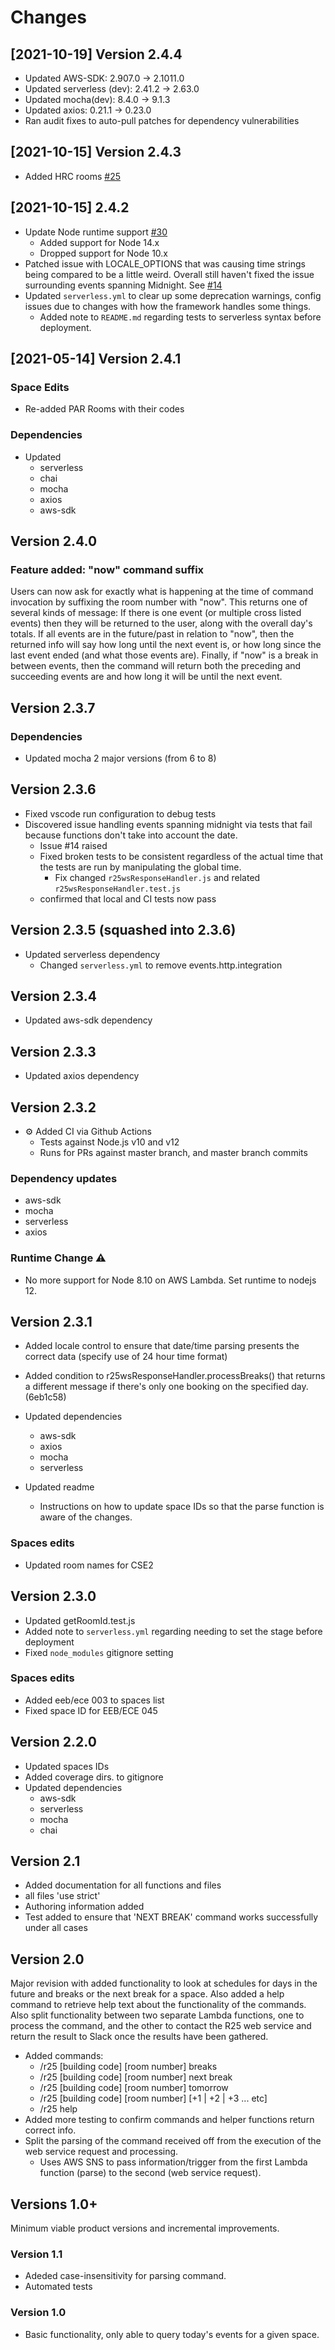 # Changes

## [2021-10-19] Version 2.4.4

- Updated AWS-SDK: 2.907.0 -> 2.1011.0
- Updated serverless (dev): 2.41.2 -> 2.63.0
- Updated mocha(dev): 8.4.0 -> 9.1.3
- Updated axios: 0.21.1 -> 0.23.0
- Ran audit fixes to auto-pull patches for dependency vulnerabilities

## [2021-10-15] Version 2.4.3

- Added HRC rooms [#25](https://github.com/uw-asa/uw-slack-r25-bot/issues/25)

## [2021-10-15] 2.4.2

- Update Node runtime support [#30](https://github.com/uw-asa/uw-slack-r25-bot/issues/30)
  - Added support for Node 14.x
  - Dropped support for Node 10.x
- Patched issue with LOCALE_OPTIONS that was causing time strings being compared to be a little weird. Overall still haven't fixed the issue surrounding events spanning Midnight. See [#14](https://github.com/uw-asa/uw-slack-r25-bot/issues/14)
- Updated `serverless.yml` to clear up some deprecation warnings, config issues due to changes with how the framework handles some things.
  - Added note to `README.md` regarding tests to serverless syntax before deployment.

## [2021-05-14] Version 2.4.1

### Space Edits

- Re-added PAR Rooms with their codes

### Dependencies

- Updated
  - serverless
  - chai
  - mocha
  - axios
  - aws-sdk

## Version 2.4.0

### Feature added: "now" command suffix

Users can now ask for exactly what is happening at the time of command invocation by suffixing the room number with "now". This returns one of several kinds of message: If there is one event (or multiple cross listed events) then they will be returned to the user, along with the overall day's totals. If all events are in the future/past in relation to "now", then the returned info will say how long until the next event is, or how long since the last event ended (and what those events are). Finally, if "now" is a break in between events, then the command will return both the preceding and succeeding events are and how long it will be until the next event.

## Version 2.3.7

### Dependencies

- Updated mocha 2 major versions (from 6 to 8)

## Version 2.3.6

- Fixed vscode run configuration to debug tests
- Discovered issue handling events spanning midnight via tests that fail because functions don't take into account the date.
  - Issue #14 raised
  - Fixed broken tests to be consistent regardless of the actual time that the tests are run by manipulating the global time.
    - Fix changed `r25wsResponseHandler.js` and related `r25wsResponseHandler.test.js`
  - confirmed that local and CI tests now pass

## Version 2.3.5 (squashed into 2.3.6)

- Updated serverless dependency
  - Changed `serverless.yml` to remove events.http.integration

## Version 2.3.4

- Updated aws-sdk dependency

## Version 2.3.3

- Updated axios dependency

## Version 2.3.2

- ⚙ Added CI via Github Actions
  - Tests against Node.js v10 and v12
  - Runs for PRs against master branch, and master branch commits

### Dependency updates

- aws-sdk
- mocha
- serverless
- axios

### Runtime Change ⚠

- No more support for Node 8.10 on AWS Lambda. Set runtime to nodejs 12.

## Version 2.3.1

- Added locale control to ensure that date/time parsing presents the correct data (specify use of 24 hour time format)
- Added condition to r25wsResponseHandler.processBreaks() that returns a different message if there's only one booking on the specified day. (6eb1c58)

- Updated dependencies
  - aws-sdk
  - axios
  - mocha
  - serverless
- Updated readme
  - Instructions on how to update space IDs so that the parse function is aware of the changes.

### Spaces edits

- Updated room names for CSE2

## Version 2.3.0

- Updated getRoomId.test.js
- Added note to `serverless.yml` regarding needing to set the stage before deployment
- Fixed `node_modules` gitignore setting

### Spaces edits

- Added eeb/ece 003 to spaces list
- Fixed space ID for EEB/ECE 045

## Version 2.2.0

- Updated spaces IDs
- Added coverage dirs. to gitignore
- Updated dependencies
  - aws-sdk
  - serverless
  - mocha
  - chai

## Version 2.1

- Added documentation for all functions and files
- all files 'use strict'
- Authoring information added
- Test added to ensure that 'NEXT BREAK' command works successfully under all cases

## Version 2.0

Major revision with added functionality to look at schedules for days in the future and breaks or the next break for a space. Also added a help command to retrieve help text about the functionality of the commands. Also split functionality between two separate Lambda functions, one to process the command, and the other to contact the R25 web service and return the result to Slack once the results have been gathered.

- Added commands:
  - /r25 [building code] [room number] breaks
  - /r25 [building code] [room number] next break
  - /r25 [building code] [room number] tomorrow
  - /r25 [building code] [room number] [+1 | +2 | +3 ... etc]
  - /r25 help
- Added more testing to confirm commands and helper functions return correct info.
- Split the parsing of the command received off from the execution of the web service request and processing.
  - Uses AWS SNS to pass information/trigger from the first Lambda function (parse) to the second (web service request).

## Versions 1.0+

Minimum viable product versions and incremental improvements.

### Version 1.1

- Adeded case-insensitivity for parsing command.
- Automated tests

### Version 1.0

- Basic functionality, only able to query today's events for a given space.
